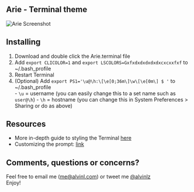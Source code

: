 ## Arie - Terminal theme   

![Arie Screenshot](https://raw.github.com/Alvinlz/arie-terminal-theme/master/screenshot.png)   

## Installing   
1.   Download and double click the Arie.terminal file
2.   Add `export CLICOLOR=1` and `export LSCOLORS=Gxfxdxdxdxdxdxcxcxxfxf` to ~/.bash_profile
3.   Restart Terminal   
4.   (Optional) Add `export PS1='\u@\h:\[\e[0;36m\]\w\[\e[0m\] $ '` to ~/.bash_profile   
    -   `\u` = username (you can easily change this to a set name such as `user@\h`)
    -   `\h` = hostname (you can change this in System Preferences > Sharing or do as above)

## Resources    
- More in-depth guide to styling the Terminal [here](http://osxdaily.com/2012/02/21/add-color-to-the-terminal-in-mac-os-x/)
- Customizing the prompt: [link](http://osxdaily.com/2006/12/11/how-to-customize-your-terminal-prompt/)

## Comments, questions or concerns?
Feel free to email me (me@alvinl.com) or tweet me [@alvinlz](https://twitter.com/Alvinlz)    
Enjoy!